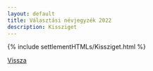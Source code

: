 ```yaml
---
layout: default
title: Választási névjegyzék 2022
description: Kissziget
---
```


{% include settlementHTMLs/Kissziget.html %}

[Vissza](./)